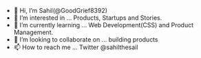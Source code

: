 - 👋 Hi, I’m Sahil(@GoodGrief8392)
- 👀 I’m interested in ... Products, Startups and Stories.
- 🌱 I’m currently learning ... Web Development(CSS) and Product Management.
- 💞️ I’m looking to collaborate on ... building products
- 📫 How to reach me ... Twitter @sahilthesail

<!---
GoodGrief8392/GoodGrief8392 is a ✨ special ✨ repository because its `README.md` (this file) appears on your GitHub profile.
You can click the Preview link to take a look at your changes.
--->

